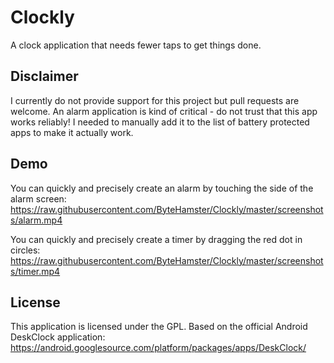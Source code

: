 # Clockly

A clock application that needs fewer taps to get things done.

## Disclaimer

I currently do not provide support for this project but pull requests are welcome. An alarm application is kind of critical - do not trust that this app works reliably! I needed to manually add it to the list of battery protected apps to make it actually work.

## Demo
You can quickly and precisely create an alarm by touching the side of the alarm screen:  
https://raw.githubusercontent.com/ByteHamster/Clockly/master/screenshots/alarm.mp4

You can quickly and precisely create a timer by dragging the red dot in circles:  
https://raw.githubusercontent.com/ByteHamster/Clockly/master/screenshots/timer.mp4

## License
This application is licensed under the GPL. Based on the official Android DeskClock application: https://android.googlesource.com/platform/packages/apps/DeskClock/ 
